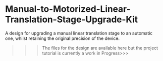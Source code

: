 # Manual-to-Motorized-Linear-Translation-Stage-Upgrade-Kit
A design for upgrading a manual linear translation stage to an automatic one, whilst retaining the  original precision of the device.

>>>The files for the design are available here but the project tutorial is currently a work in Progress>>>
